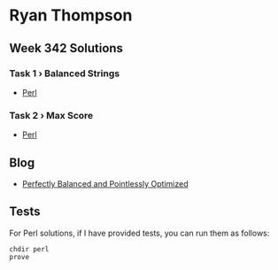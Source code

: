 # Ryan Thompson

## Week 342 Solutions

### Task 1 › Balanced Strings

 * [Perl](perl/ch-1.pl)

### Task 2 › Max Score

 * [Perl](perl/ch-2.pl)

## Blog

 * [Perfectly Balanced and Pointlessly Optimized](https://ry.ca/2025/10/pwc-342-balanced-optimized/)

## Tests

For Perl solutions, if I have provided tests, you can run them as follows:

    chdir perl
    prove
